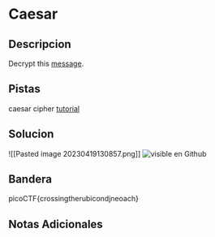 # Caesar

## Descripcion
Decrypt this [message](https://jupiter.challenges.picoctf.org/static/7d707a443e95054dc4cf30b1d9522ef0/ciphertext).

## Pistas
caesar cipher [tutorial](https://learncryptography.com/classical-encryption/caesar-cipher)

## Solucion 
![[Pasted image 20230419130857.png]]
![visible en Github](https://github.com/Alexlife2002003/ChallengesCTF/blob/main/Retos-Seguridad/Actividad%2011%20-%20Retos%20Crypto%20parte%201/Pasted%20image%2020230419130857.png)
## Bandera
picoCTF{crossingtherubicondjneoach}

## Notas Adicionales
